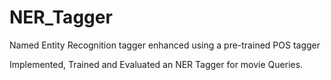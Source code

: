 # NER_Tagger
Named Entity Recognition tagger enhanced using a pre-trained POS tagger

Implemented, Trained and Evaluated an NER Tagger for movie Queries.
